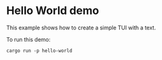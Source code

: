 # Hello World demo

This example shows how to create a simple TUI with a text.

To run this demo:

```shell
cargo run -p hello-world
```
